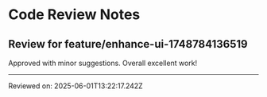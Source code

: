 # Code Review Notes

## Review for feature/enhance-ui-1748784136519

Approved with minor suggestions. Overall excellent work!

---
Reviewed on: 2025-06-01T13:22:17.242Z